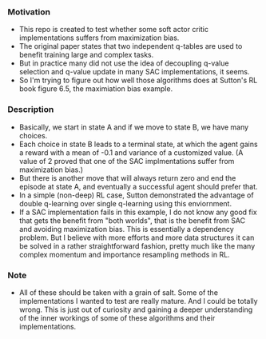 ### Motivation
- This repo is created to test whether some soft actor critic implementations suffers from maximization bias. 
- The original paper states that two independent q-tables are used to benefit training large and complex tasks.
- But in practice many did not use the idea of decoupling q-value selection and q-value update in many SAC implementations, it seems.
- So I'm trying to figure out how well those algorithms does at Sutton's RL book figure 6.5, the maximiation bias example. 
### Description
- Basically, we start in state A and if we move to state B, we have many choices.
- Each choice in state B leads to a terminal state, at which the agent gains a reward with a mean of -0.1 and variance of a customized value. (A value of 2 proved that one of the SAC implmentations suffer from maximization bias.)
- But there is another move that will always return zero and end the episode at state A, and eventually a successful agent should prefer that.
- In a simple (non-deep) RL case, Sutton demonstrated the advantage of double q-learning over single q-learning using this enviornment.
- If a SAC implementation fails in this example, I do not know any good fix that gets the benefit from "both worlds", that is the benefit from SAC and avoiding maximization bias. This is essentially a dependency problem. But I believe with more efforts and more data structures it can be solved in a rather straightforward fashion, pretty much like the many complex momentum and importance resampling methods in RL. 
### Note
- All of these should be taken with a grain of salt. Some of the implementations I wanted to test are really mature. And I could be totally wrong. This is just out of curiosity and gaining a deeper understanding of the inner workings of some of these algorithms and their implementations.